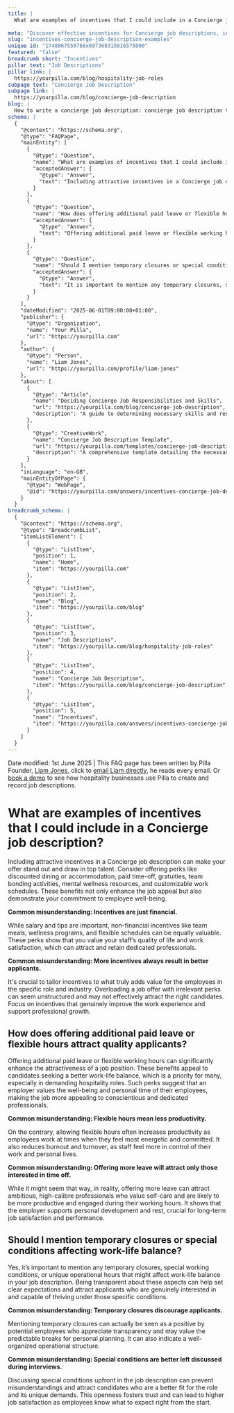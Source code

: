 ```yaml
---
title: |
  What are examples of incentives that I could include in a Concierge job description?
  
meta: "Discover effective incentives for Concierge job descriptions, including non-financial perks and flexible work conditions, to attract and retain top talent."
slug: "incentives-concierge-job-description-examples"
unique id: "1748867559768x697368315816575000"
featured: "false"
breadcrumb short: "Incentives"
pillar text: "Job Descriptions"
pillar link: |
  https://yourpilla.com/blog/hospitality-job-roles
subpage text: "Concierge Job Description"
subpage link: |
  https://yourpilla.com/blog/concierge-job-description
blog: |
  How to write a concierge job description: concierge job description template included.
schema: |
  {
    "@context": "https://schema.org",
    "@type": "FAQPage",
    "mainEntity": [
      {
        "@type": "Question",
        "name": "What are examples of incentives that I could include in a Concierge job description?",
        "acceptedAnswer": {
          "@type": "Answer",
          "text": "Including attractive incentives in a Concierge job description can help your offer stand out. Consider offering perks such as discounted dining or accommodation, paid time-off, gratuities, team bonding activities, mental wellness resources, and customisable work schedules. These benefits do not only make the job more appealing but also show your commitment to employee well-being."
        }
      },
      {
        "@type": "Question",
        "name": "How does offering additional paid leave or flexible hours attract quality applicants?",
        "acceptedAnswer": {
          "@type": "Answer",
          "text": "Offering additional paid leave or flexible working hours can enhance the attractiveness of a job significantly. These benefits are attractive to candidates seeking a better work-life balance in demanding hospitality roles, suggesting that an employer values their well-being and personal time."
        }
      },
      {
        "@type": "Question",
        "name": "Should I mention temporary closures or special conditions affecting work-life balance?",
        "acceptedAnswer": {
          "@type": "Answer",
          "text": "It is important to mention any temporary closures, special working conditions, or unique operational hours that might affect work-life balance in your job description. Being transparent about these aspects sets clear expectations and attracts applicants who are genuinely interested in and capable of thriving under those specific conditions."
        }
      }
    ],
    "dateModified": "2025-06-01T09:00:00+01:00",
    "publisher": {
      "@type": "Organization",
      "name": "Your Pilla",
      "url": "https://yourpilla.com"
    },
    "author": {
      "@type": "Person",
      "name": "Liam Jones",
      "url": "https://yourpilla.com/profile/liam-jones"
    },
    "about": [
      {
        "@type": "Article",
        "name": "Deciding Concierge Job Responsibilities and Skills",
        "url": "https://yourpilla.com/blog/concierge-job-description",
        "description": "A guide to determining necessary skills and responsibilities for a Concierge position, to ensure optimal job performance."
      },
      {
        "@type": "CreativeWork",
        "name": "Concierge Job Description Template",
        "url": "https://yourpilla.com/templates/concierge-job-description",
        "description": "A comprehensive template detailing the necessary qualifications, skills, and duties for a Concierge role in the hospitality industry."
      }
    ],
    "inLanguage": "en-GB",
    "mainEntityOfPage": {
      "@type": "WebPage",
      "@id": "https://yourpilla.com/answers/incentives-concierge-job-description-examples"
    }
  }
breadcrumb_schema: |
  {
    "@context": "https://schema.org",
    "@type": "BreadcrumbList",
    "itemListElement": [
      {
        "@type": "ListItem",
        "position": 1,
        "name": "Home",
        "item": "https://yourpilla.com"
      },
      {
        "@type": "ListItem",
        "position": 2,
        "name": "Blog",
        "item": "https://yourpilla.com/blog"
      },
      {
        "@type": "ListItem",
        "position": 3,
        "name": "Job Descriptions",
        "item": "https://yourpilla.com/blog/hospitality-job-roles"
      },
      {
        "@type": "ListItem",
        "position": 4,
        "name": "Concierge Job Description",
        "item": "https://yourpilla.com/blog/concierge-job-description"
      },
      {
        "@type": "ListItem",
        "position": 5,
        "name": "Incentives",
        "item": "https://yourpilla.com/answers/incentives-concierge-job-description-examples"
      }
    ]
  }
---
```


Date modified: 1st June 2025 | This FAQ page has been written by Pilla Founder, [Liam Jones](https://yourpilla.com/profile/liam-jones), click to [email Liam directly](https://mailto:liam@yourpilla.com), he reads every email. Or [book a demo](https://calendly.com/pilla/demo) to see how hospitality businesses use Pilla to create and record job descriptions.

# What are examples of incentives that I could include in a Concierge job description?

Including attractive incentives in a Concierge job description can make your offer stand out and draw in top talent. Consider offering perks like discounted dining or accommodation, paid time-off, gratuities, team bonding activities, mental wellness resources, and customizable work schedules. These benefits not only enhance the job appeal but also demonstrate your commitment to employee well-being.

**Common misunderstanding: Incentives are just financial.**

While salary and tips are important, non-financial incentives like team meals, wellness programs, and flexible schedules can be equally valuable. These perks show that you value your staff’s quality of life and work satisfaction, which can attract and retain dedicated professionals.

**Common misunderstanding: More incentives always result in better applicants.**

It's crucial to tailor incentives to what truly adds value for the employees in the specific role and industry. Overloading a job offer with irrelevant perks can seem unstructured and may not effectively attract the right candidates. Focus on incentives that genuinely improve the work experience and support professional growth.

## How does offering additional paid leave or flexible hours attract quality applicants?

Offering additional paid leave or flexible working hours can significantly enhance the attractiveness of a job position. These benefits appeal to candidates seeking a better work-life balance, which is a priority for many, especially in demanding hospitality roles. Such perks suggest that an employer values the well-being and personal time of their employees, making the job more appealing to conscientious and dedicated professionals.

**Common misunderstanding: Flexible hours mean less productivity.**

On the contrary, allowing flexible hours often increases productivity as employees work at times when they feel most energetic and committed. It also reduces burnout and turnover, as staff feel more in control of their work and personal lives.

**Common misunderstanding: Offering more leave will attract only those interested in time off.**

While it might seem that way, in reality, offering more leave can attract ambitious, high-calibre professionals who value self-care and are likely to be more productive and engaged during their working hours. It shows that the employer supports personal development and rest, crucial for long-term job satisfaction and performance.

## Should I mention temporary closures or special conditions affecting work-life balance?

Yes, it’s important to mention any temporary closures, special working conditions, or unique operational hours that might affect work-life balance in your job description. Being transparent about these aspects can help set clear expectations and attract applicants who are genuinely interested in and capable of thriving under those specific conditions.

**Common misunderstanding: Temporary closures discourage applicants.**

Mentioning temporary closures can actually be seen as a positive by potential employees who appreciate transparency and may value the predictable breaks for personal planning. It can also indicate a well-organized operational structure.

**Common misunderstanding: Special conditions are better left discussed during interviews.**

Discussing special conditions upfront in the job description can prevent misunderstandings and attract candidates who are a better fit for the role and its unique demands. This openness fosters trust and can lead to higher job satisfaction as employees know what to expect right from the start.